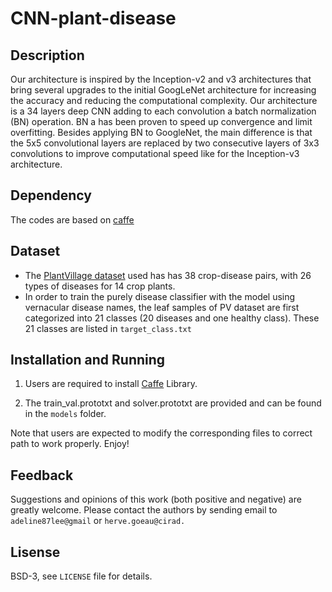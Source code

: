 # CNN-plant-disease

## Description
Our architecture is inspired by the Inception-v2 and v3 architectures that bring several upgrades to the initial GoogLeNet architecture
for increasing the accuracy and reducing the computational complexity. Our architecture is a 34 layers deep CNN adding to each 
convolution a batch normalization (BN) operation. BN a has been proven to speed up convergence and limit overfitting. Besides applying 
BN to GoogleNet, the main difference is that the 5x5 convolutional layers are replaced by two consecutive layers of 3x3 convolutions to
improve computational speed like for the Inception-v3 architecture. 

## Dependency
The codes are based on [caffe](http://caffe.berkeleyvision.org/)

## Dataset
* The [PlantVillage dataset](https://github.com/spMohanty/PlantVillage-Dataset) used has has 38 crop-disease pairs, with 26 types of diseases for 14 crop plants.
* In order to train the purely disease classifier with the model using vernacular disease names, the leaf samples of PV dataset are first categorized into 21 classes (20 diseases and one healthy class).
These 21 classes are listed in  ```target_class.txt```

## Installation and Running

1. Users are required to install [Caffe](https://github.com/BVLC/caffe) Library.

2. The train_val.prototxt and solver.prototxt are provided and can be found in the  ```models``` folder.

Note that users are expected to modify the corresponding files to correct path to work properly. Enjoy!

## Feedback
Suggestions and opinions of this work (both positive and negative) are greatly welcome. Please contact the authors by sending email to ``` adeline87lee@gmail ``` or  ``` herve.goeau@cirad.  ```

## Lisense
BSD-3, see ``` LICENSE ``` file for details.

